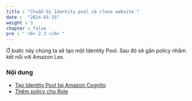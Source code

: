 ```yaml
---
title : "Chuẩn bị Identity pool và clone website "
date :  "2024-01-15" 
weight : 3 
chapter : false
pre : " <b> 2.3 </b> "
---
```


 Ở bước này chúng ta sẽ tạo một Identity Pool. Sau đó sẽ gắn policy nhằm kết nối với Amazon Lex.



### Nội dung
  - [Tạo Identity Pool tại Amazon Cognito](2.3.1-createidentitypool/)
  - [Thêm policy cho Role](2.3.2-attachpolicy/)